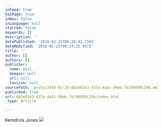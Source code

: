```yaml
---
inFeed: true
hasPage: true
inNav: false
inLanguage: null
starred: false
keywords: []
description: ''
datePublished: '2016-02-25T00:24:41.719Z'
dateModified: '2016-02-25T00:24:15.957Z'
title: ''
author: []
authors: []
publisher:
  name: null
  domain: null
  url: null
  favicon: null
sourcePath: _posts/2016-02-25-8b3e63e3-437a-4a2c-99ab-7e19d690c29b.md
published: true
url: 8b3e63e3-437a-4a2c-99ab-7e19d690c29b/index.html
_type: Article

---
```

Kemdrick Jones
![](https://the-grid-user-content.s3-us-west-2.amazonaws.com/1bc24f10-b9c3-4a22-a5f7-9b0da0885580.JPG)